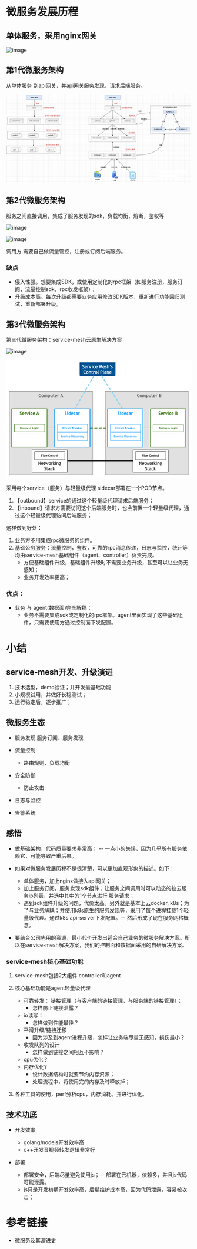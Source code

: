 # 微服务发展历程

## 单体服务，采用nginx网关

![image](https://github.com/user-attachments/assets/fd62291b-382c-490d-b937-86537d19933f)


## 第1代微服务架构

从单体服务 到api网关，并api网关服务发现，请求后端服务。

![从单体发展为微服务架构](/service-mesh/micro-service.png)

## 第2代微服务架构

服务之间直接调用，集成了服务发现的sdk，负载均衡，熔断，鉴权等

![image](https://github.com/user-attachments/assets/171f2414-e67a-46cb-a3a4-cceedc941220)


![image](https://github.com/user-attachments/assets/229a4710-0edd-4be9-a070-8b489ff3bbd9)


调用方 需要自己做流量管控，注册或订阅后端服务。

### 缺点

* 侵入性强。想要集成SDK，或使用定制化的rpc框架（如服务注册，服务订阅，流量控制sdk，rpc收发框架）；
* 升级成本高。每次升级都需要业务应用修改SDK版本，重新进行功能回归测试，重新部署升级。

## 第3代微服务架构

第三代微服务架构：service-mesh云原生解决方案

![image](https://github.com/user-attachments/assets/16b4648e-72da-441b-9632-f07ae3473c2e)

![serivce-mesh架构图](./serivce-mesh-control-plane.png)


采用每个service（服务）与轻量级代理 sidecar部署在一个POD节点。 
1. 【outbound】service的通过这个轻量级代理请求后端服务；
2. 【inbound】请求方需要访问这个后端服务时，也会前置一个轻量级代理，通过这个轻量级代理访问后端服务；

这样做到好处：
1. 业务方不用集成rpc微服务的组件。
2. 基础公务服务：流量控制，鉴权，可靠的rpc消息传递，日志与监控，统计等均由service-mesh基础组件（agent、controller）负责完成。
   * 方便基础组件升级，基础组件升级时不需要业务升级，甚至可以让业务无感知；
   * 业务开发效率更高；

### 优点： 
* 业务 与 agent(数据面)完全解耦；
  * 业务不需要集成sdk或定制化的rpc框架。agent里面实现了这些基础组件，只需要使用方通过控制面下发配置。



# 小结

## service-mesh开发、升级演进

1. 技术选型，demo验证；并开发最基础功能
2. 小规模试用，并做好长稳测试；
3. 运行稳定后，逐步推广；

## 微服务生态

* 服务发现
  服务订阅、服务发现

* 流量控制
  * 路由规则，负载均衡

* 安全防御
  * 防止攻击
 
* 日志与监控

* 告警系统

## 感悟

* 做基础架构，代码质量要求非常高；  -- 一点小的失误，因为几乎所有服务依赖它，可能导致严重后果。

* 如果对微服务发展历程不是很清楚，可以更加直观形象的描述。如下：
    * 单体服务，加上nginx做接入api网关；
    * 加上服务订阅，服务发现sdk组件；让服务之间调用时可以动态的拉去服务ip列表，并选中其中的1个节点进行 服务请求；
    * 遇到sdk组件升级的问题，代价太高。另外就是基本上云docker, k8s；为了与业务解耦；并使用k8s原生的服务发现等，采用了每个进程挂载1个轻量级代理。通过k8s api-server下发配置。-- 然后形成了现在服务网格概念。

* 要结合公司先用的资源，最小代价开发出适合自己业务的微服务解决方案。所以在service-mesh解决方案，我们的控制面和数据面采用的自研解决方案。

### service-mesh核心基础功能

1. service-mesh包括2大组件 controller和agent
2. 核心基础功能是agent轻量级代理
   * 可靠转发： 链接管理（与客户端的链接管理，与服务端的链接管理）；
     * 怎样防止链接泄露？
   * io读写：
     * 怎样做到性能最佳？
   * 平滑升级/链接迁移
     * 因为涉及到agent进程升级，怎样让业务端尽量无感知，损伤最小？
   * 收发队列的设计
     * 怎样做到链接之间相互不影响？
   * cpu优化？
   * 内存优化?
     * 设计数据结构时就要节约内存资源；
     * 处理流程中，将使用完的内存及时释放掉；

  3. 各种工具的使用，perf分析cpu，内存消耗。并进行优化。

## 技术功底

* 开发效率
  * golang/nodejs开发效率高
  * c++开发音视频转发逻辑非常好
  
* 部署
  * 部署安全，后端尽量避免使用js；-- 部署在云机器，依赖多，并且js代码可能泄露。
  * js只是开发初期开发效率高，后期维护成本高，因为代码泄露，容易被攻击；

# 参考链接

- [微服务及其演进史](https://www.cnblogs.com/wzh2010/p/14940280.html)

